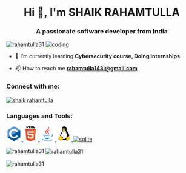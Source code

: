 <h1 align="center">Hi 👋, I'm SHAIK RAHAMTULLA</h1>
<h3 align="center">A passionate software developer from India</h3>

<img align ="right" alt="coding" width="400" src="https://imgs.search.brave.com/-9WKxM1sLoBq8WtBqkXj57SfSmfwifhDk_KUQ9y-To4/rs:fit:860:0:0:0/g:ce/aHR0cHM6Ly9yYXcu/Z2l0aHVidXNlcmNv/bnRlbnQuY29tL1Ro/ZUR1ZGVUaGF0Q29k/ZS9UaGVEdWRlVGhh/dENvZGUvbWFzdGVy/L0Fzc2V0cy9EZXNp/Z25lci5naWY.gif" >

<p align="left"> <img src="https://komarev.com/ghpvc/?username=rahamtulla31&label=Profile%20views&color=0e75b6&style=flat" alt="rahamtulla31" /> </p>

- 🌱 I’m currently learning **Cybersecurity course, Doing Internships**

- 📫 How to reach me **rahamtulla143l@gmail.com**

<h3 align="left">Connect with me:</h3>
<p align="left">
<a href="https://linkedin.com/in/shaik rahamtulla" target="blank"><img align="center" src="https://raw.githubusercontent.com/rahuldkjain/github-profile-readme-generator/master/src/images/icons/Social/linked-in-alt.svg" alt="shaik rahamtulla" height="30" width="40" /></a>
</p>

<h3 align="left">Languages and Tools:</h3>
<p align="left"> <a href="https://www.cprogramming.com/" target="_blank" rel="noreferrer"> <img src="https://raw.githubusercontent.com/devicons/devicon/master/icons/c/c-original.svg" alt="c" width="40" height="40"/> </a> <a href="https://www.w3.org/html/" target="_blank" rel="noreferrer"> <img src="https://raw.githubusercontent.com/devicons/devicon/master/icons/html5/html5-original-wordmark.svg" alt="html5" width="40" height="40"/> </a> <a href="https://www.java.com" target="_blank" rel="noreferrer"> <img src="https://raw.githubusercontent.com/devicons/devicon/master/icons/java/java-original.svg" alt="java" width="40" height="40"/> </a> <a href="https://www.linux.org/" target="_blank" rel="noreferrer"> <img src="https://raw.githubusercontent.com/devicons/devicon/master/icons/linux/linux-original.svg" alt="linux" width="40" height="40"/> </a> <a href="https://www.sqlite.org/" target="_blank" rel="noreferrer"> <img src="https://www.vectorlogo.zone/logos/sqlite/sqlite-icon.svg" alt="sqlite" width="40" height="40"/> </a> </p>

<p><img align="left" src="https://github-readme-stats.vercel.app/api/top-langs?username=rahamtulla31&show_icons=true&locale=en&layout=compact" alt="rahamtulla31" /></p>

<p>&nbsp;<img align="center" src="https://github-readme-stats.vercel.app/api?username=rahamtulla31&show_icons=true&locale=en" alt="rahamtulla31" /></p>

<p><img align="center" src="https://github-readme-streak-stats.herokuapp.com/?user=rahamtulla31&" alt="rahamtulla31" /></p>

